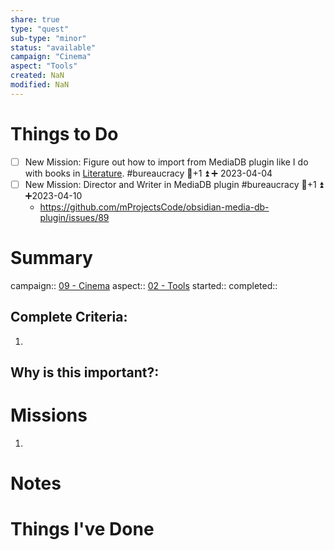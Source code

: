```yaml
---
share: true
type: "quest"
sub-type: "minor"
status: "available"
campaign: "Cinema"
aspect: "Tools"
created: NaN 
modified: NaN
---
```

 
 
# Things to Do
- [ ] New Mission: Figure out how to import from MediaDB plugin like I do with books in [Literature](./06%20-%20Literature.md). #bureaucracy 🥄+1 ⏫ ➕ 2023-04-04
- [ ] New Mission: Director and Writer in MediaDB plugin #bureaucracy 🥄+1 ⏫  ➕2023-04-10
	- https://github.com/mProjectsCode/obsidian-media-db-plugin/issues/89
# Summary
campaign:: [09 - Cinema](./09%20-%20Cinema.md)
aspect:: [02 - Tools](./02%20-%20Tools.md)
started:: 
completed::
## Complete Criteria:
1. 

## Why is this important?:

# Missions
1.

# Notes

# Things I've Done